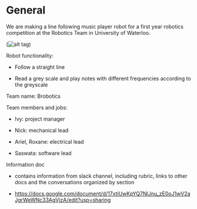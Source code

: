 # General
We are making a line following music player robot for a first year robotics competition at the Robotics Team in University of Waterloo. 

(![alt tag](https://raw.githubusercontent.com/username/projectname/branch/path/to/img.png))

Robot functionality:

- Follow a straight line

- Read a grey scale and play notes with different frequencies according to the greyscale

Team name: Brobotics


Team members and jobs:

  - Ivy: project manager
  
  - Nick: mechanical lead
  
  - Ariel, Roxane: electrical lead
  
  - Saswata: software lead
  


Information doc

  - contains information from slack channel, including rubric, links to other docs and the conversations organized by section
  
  - https://docs.google.com/document/d/17xtiUwKpYQ7NlJnu_zE0oJ1wV2aJgrWeWNc33AgVjzA/edit?usp=sharing
